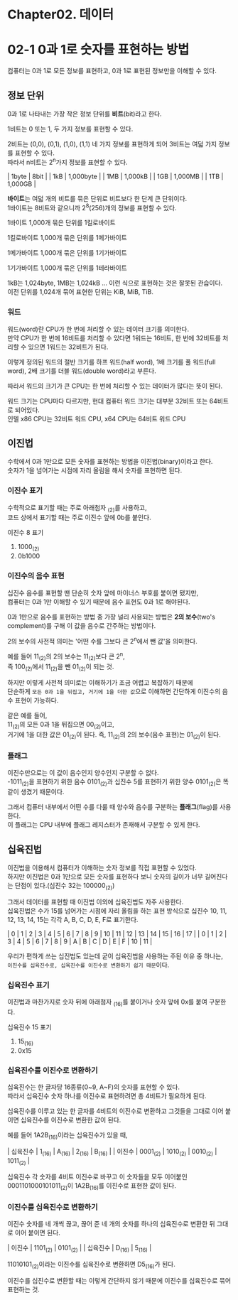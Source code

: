 # Chapter02. 데이터

# 02-1 0과 1로 숫자를 표현하는 방법

컴퓨터는 0과 1로 모든 정보를 표현하고, 0과 1로 표현된 정보만을 이해할 수 있다.

## 정보 단위
0과 1로 나타내는 가장 작은 정보 단위를 **비트**(bit)라고 한다.

1비트는 0 또는 1, 두 가지 정보를 표현할 수 있다.

2비트는 (0,0), (0,1), (1,0), (1,1) 네 가지 정보를 표현하게 되어 3비트는 여덟 가지 정보를 표현할 수 있다.  
따라서 n비트는 2<sup>n</sup>가지 정보를 표현할 수 있다.

| 1byte | 8bit      |
| 1kB   | 1,000byte |
| 1MB   | 1,000kB   |
| 1GB   | 1,000MB   |
| 1TB   | 1,000GB   |

**바이트**는 여덟 개의 비트를 묶은 단위로 비트보다 한 단계 큰 단위이다.  
1바이트는 8비트와 같으니까 2<sup>8</sup>(256)개의 정보를 표현할 수 있다.

1바이트 1,000개 묶은 단위를 1킬로바이트

1킬로바이트 1,000개 묶은 단위를 1메가바이트

1메가바이트 1,000개 묶은 단위를 1기가바이트

1기가바이트 1,000개 묶은 단위를 1테라바이트

1kB는 1,024byte, 1MB는 1,024kB ... 이런 식으로 표현하는 것은 잘못된 관습이다.  
이전 단위를 1,024개 묶어 표현한 단위는 KiB, MiB, TiB.

### 워드

워드(word)란 CPU가 한 번에 처리할 수 있는 데이터 크기를 의미한다.  
만약 CPU가 한 번에 16비트를 처리할 수 있다면 1워드는 16비트, 한 번에 32비트를 처리할 수 있으면 1워드는 32비트가 된다.

이렇게 정의된 워드의 절반 크기를 하프 워드(half word), 1배 크기를 풀 워드(full word), 2배 크기를 더블 워드(double word)라고 부른다.

따라서 워드의 크기가 큰 CPU는 한 번에 처리할 수 있는 데이터가 많다는 뜻이 된다.

워드 크기는 CPU마다 다르지만, 현대 컴퓨터 워드 크기는 대부분 32비트 또는 64비트로 되어있다.  
인텔 x86 CPU는 32비트 워드 CPU, x64 CPU는 64비트 워드 CPU

## 이진법

수학에서 0과 1만으로 모든 숫자를 표현하는 방법을 이진법(binary)이라고 한다.  
숫자가 1을 넘어가는 시점에 자리 올림을 해서 숫자를 표현하면 된다.

### 이진수 표기
수학적으로 표기할 때는 주로 아래첨자 <sub>(2)</sub>를 사용하고,  
코드 상에서 표기할 때는 주로 이진수 앞에 0b를 붙인다.

이진수 8 표기
1. 1000<sub>(2)</sub>
2. 0b1000

### 이진수의 음수 표현

십진수 음수를 표현할 땐 단순히 숫자 앞에 마이너스 부호를 붙이면 됐지만,  
컴퓨터는 0과 1만 이해할 수 있기 때문에 음수 표현도 0과 1로 해야된다.

0과 1만으로 음수를 표현하는 방법 중 가장 널리 사용되는 방법은 **2의 보수**(two's complement)를 구해 이 값을 음수로 간주하는 방법이다.

2의 보수의 사전적 의미는 '어떤 수를 그보다 큰 2<sup>n</sup>에서 뺀 값'을 의미한다.

예를 들어 11<sub>(2)</sub>의 2의 보수는 11<sub>(2)</sub>보다 큰 2<sup>n</sup>,  
즉 100<sub>(2)</sub>에서 11<sub>(2)</sub>을 뺀 01<sub>(2)</sub>이 되는 것.

하지만 이렇게 사전적 의미로는 이해하기가 조금 어렵고 복잡하기 때문에  
단순하게 `모든 0과 1을 뒤집고, 거기에 1을 더한 값`으로 이해하면 간단하게 이진수의 음수 표현이 가능하다.

같은 예를 들어,  
11<sub>(2)</sub>의 모든 0과 1을 뒤집으면 00<sub>(2)</sub>이고,  
거기에 1을 더한 값은 01<sub>(2)</sub>이 된다. 즉, 11<sub>(2)</sub>의 2의 보수(음수 표현)는 01<sub>(2)</sub>이 된다.

### 플래그

이진수만으로는 이 값이 음수인지 양수인지 구분할 수 없다.  
-1011<sub>(2)</sub>을 표현하기 위한 음수 0101<sub>(2)</sub>과 십진수 5를 표현하기 위한 양수 0101<sub>(2)</sub>은 똑같이 생겼기 때문이다.

그래서 컴퓨터 내부에서 어떤 수를 다룰 때 양수와 음수를 구분하는 **플래그**(flag)를 사용한다.  
이 플래그는 CPU 내부에 플래그 레지스터가 존재해서 구분할 수 있게 한다.

## 십육진법

이진법을 이용해서 컴퓨터가 이해하는 숫자 정보를 직접 표현할 수 있었다.  
하지만 이진법은 0과 1만으로 모든 숫자를 표현하다 보니 숫자의 길이가 너무 길어진다는 단점이 있다.(십진수 32는 100000<sub>(2)</sub>)

그래서 데이터를 표현할 때 이진법 이외에 십육진법도 자주 사용한다.  
십육진법은 수가 15를 넘어가는 시점에 자리 올림을 하는 표현 방식으로 십진수 10, 11, 12, 13, 14, 15는 각각 A, B, C, D, E, F로 표기한다.

| 0 | 1 | 2 | 3 | 4 | 5 | 6 | 7 | 8 | 9 | 10 | 11 | 12 | 13 | 14 | 15 | 16 | 17 |
| 0 | 1 | 2 | 3 | 4 | 5 | 6 | 7 | 8 | 9 | A  | B  | C  | D  | E  | F  | 10 | 11 |

우리가 편하게 쓰는 십진법도 있는데 굳이 십육진법을 사용하는 주된 이유 중 하나는,  
`이진수를 십육진수로, 십육진수를 이진수로 변환하기 쉽기 때문`이다.

### 십육진수 표기

이진법과 마찬가지로 숫자 뒤에 아래첨자 <sub>(16)</sub>를 붙이거나 숫자 앞에 0x를 붙여 구분한다.

십육진수 15 표기
1. 15<sub>(16)</sub>
2. 0x15

### 십육진수를 이진수로 변환하기

십육진수는 한 글자당 16종류(0~9, A~F)의 숫자를 표현할 수 있다.  
따라서 십육진수 숫자 하나를 이진수로 표현하려면 총 4비트가 필요하게 된다.

십육진수를 이루고 있는 한 글자를 4비트의 이진수로 변환하고 그것들을 그대로 이어 붙이면 십육진수를 이진수로 변환한 값이 된다.

예를 들어 1A2B<sub>(16)</sub>이라는 십육진수가 있을 때,  

| 십육진수 | 1<sub>(16)</sub>   | A<sub>(16)</sub>   | 2<sub>(16)</sub>   | B<sub>(16)</sub>   |
| 이진수  | 0001<sub>(2)</sub> | 1010<sub>(2)</sub> | 0010<sub>(2)</sub> | 1011<sub>(2)</sub> |

십육진수 각 숫자를 4비트 이진수로 바꾸고 이 숫자들을 모두 이어붙인 0001101000101011<sub>(2)</sub>이 1A2B<sub>(16)</sub>를 이진수로 표현한 값이 된다.

### 이진수를 십육진수로 변환하기

이진수 숫자를 네 개씩 끊고, 끊어 준 네 개의 숫자를 하나의 십육진수로 변환한 뒤 그대로 이어 붙이면 된다.

| 이진수  | 1101<sub>(2)</sub> | 0101<sub>(2)</sub> |
| 십육진수 | D<sub>(16)</sub>   | 5<sub>(16)</sub>   |

11010101<sub>(2)</sub>이라는 이진수를 십육진수로 변환하면 D5<sub>(16)</sub>가 된다.

이진수를 십진수로 변환할 때는 이렇게 간단하지 않기 때문에 이진수를 십육진수로 묶어 표현하는 것.
